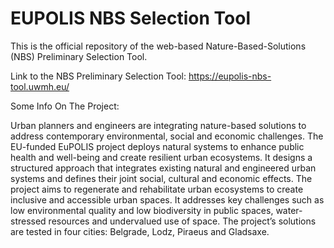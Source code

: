 # EUPOLIS NBS Selection Tool

This is the official repository of the web-based Nature-Based-Solutions (NBS) Preliminary Selection Tool.

Link to the NBS Preliminary Selection Tool: https://eupolis-nbs-tool.uwmh.eu/

Some Info On The Project:

Urban planners and engineers are integrating nature-based solutions to address contemporary environmental, social and economic challenges. The EU-funded EuPOLIS project deploys natural systems to enhance public health and well-being and create resilient urban ecosystems. It designs a structured approach that integrates existing natural and engineered urban systems and defines their joint social, cultural and economic effects. The project aims to regenerate and rehabilitate urban ecosystems to create inclusive and accessible urban spaces. It addresses key challenges such as low environmental quality and low biodiversity in public spaces, water-stressed resources and undervalued use of space. The project’s solutions are tested in four cities: Belgrade, Lodz, Piraeus and Gladsaxe.
